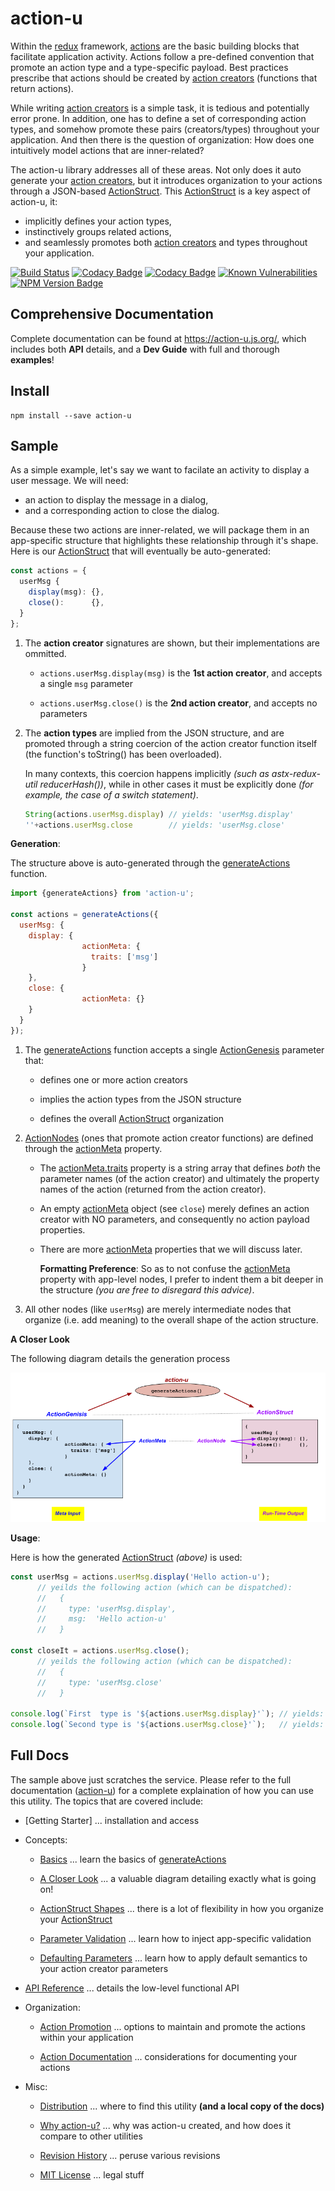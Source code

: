 # action-u

Within the [redux] framework, [actions] are the
basic building blocks that facilitate application activity.  Actions
follow a pre-defined convention that promote an action type and a
type-specific payload.  Best practices prescribe that actions should
be created by [action creators] (functions that return
actions).

While writing [action creators] is a simple task, it is tedious and
potentially error prone.  In addition, one has to define a set of
corresponding action types, and somehow promote these pairs
(creators/types) throughout your application.  And then there is the
question of organization: How does one intuitively model actions that
are inner-related?

The action-u library addresses all of these areas.  Not only does it
auto generate your [action creators], but it introduces organization to
your actions through a JSON-based [ActionStruct].  This [ActionStruct] is
a key aspect of action-u, it:
- implicitly defines your action types, 
- instinctively groups related actions,
- and seamlessly promotes both [action creators] and types throughout
  your application.


<!--- Badges for CI Builds ---> 
[![Build Status](https://travis-ci.org/KevinAst/action-u.svg?branch=master)](https://travis-ci.org/KevinAst/action-u)
[![Codacy Badge](https://api.codacy.com/project/badge/Grade/ab82e305bb24440281337ca3a1a732c0)](https://www.codacy.com/app/KevinAst/action-u?utm_source=github.com&amp;utm_medium=referral&amp;utm_content=KevinAst/action-u&amp;utm_campaign=Badge_Grade)
[![Codacy Badge](https://api.codacy.com/project/badge/Coverage/ab82e305bb24440281337ca3a1a732c0)](https://www.codacy.com/app/KevinAst/action-u?utm_source=github.com&amp;utm_medium=referral&amp;utm_content=KevinAst/action-u&amp;utm_campaign=Badge_Coverage)
[![Known Vulnerabilities](https://snyk.io/test/github/kevinast/action-u/badge.svg)](https://snyk.io/test/github/kevinast/action-u)
[![NPM Version Badge](https://img.shields.io/npm/v/action-u.svg)](https://www.npmjs.com/package/action-u)


## Comprehensive Documentation

Complete documentation can be found at
https://action-u.js.org/, which includes both **API** details,
and a **Dev Guide** with full and thorough **examples**!


## Install

```shell
npm install --save action-u
```


## Sample

As a simple example, let's say we want to facilate an activity to
display a user message.  We will need:
- an action to display the message in a dialog, 
- and a corresponding action to close the dialog.

Because these two actions are inner-related, we will package them in
an app-specific structure that highlights these relationship through
it's shape.  Here is our [ActionStruct] that will
eventually be auto-generated:

```js
const actions = {
  userMsg {
    display(msg): {},
    close():      {},
  }
};
```

1. The **action creator** signatures are shown, but their
   implementations are ommitted.

   - `actions.userMsg.display(msg)` is the **1st action creator**, and
     accepts a single `msg` parameter

   - `actions.userMsg.close()` is the **2nd action creator**, and
      accepts no parameters

1. The **action types** are implied from the JSON structure, and are
   promoted through a string coercion of the action creator function
   itself (the function's toString() has been overloaded).

   In many contexts, this coercion happens implicitly *(such as
   astx-redux-util reducerHash())*, while in other cases it must be
   explicitly done *(for example, the case of a switch statement)*.

   ```js
   String(actions.userMsg.display) // yields: 'userMsg.display'
   ''+actions.userMsg.close        // yields: 'userMsg.close'
   ```


**Generation**:

The structure above is auto-generated through the [generateActions]
function.  

```js
import {generateActions} from 'action-u';

const actions = generateActions({
  userMsg: {
    display: {
                actionMeta: {
                  traits: ['msg']
                }
    },
    close: {
                actionMeta: {}
    }
  }
});
```

1. The [generateActions] function accepts a single
   [ActionGenesis] parameter that:

   - defines one or more action creators

   - implies the action types from the JSON structure

   - defines the overall [ActionStruct] organization 

1. [ActionNodes] (ones that promote action creator functions) are defined
   through the [actionMeta] property.

   - The [actionMeta.traits] property is a string array
     that defines *both* the parameter names (of the action creator)
     and ultimately the property names of the action (returned from
     the action creator).

   - An empty [actionMeta] object (see `close`) merely defines an
     action creator with NO parameters, and consequently no action
     payload properties.

   - There are more [actionMeta] properties that we will discuss
     later.

     **Formatting Preference**: So as to not confuse the [actionMeta]
     property with app-level nodes, I prefer to indent them a bit deeper in
     the structure *(you are free to disregard this advice)*.

1. All other nodes (like `userMsg`) are merely intermediate nodes that
   organize (i.e. add meaning) to the overall shape of the action
   structure.



**A Closer Look**

The following diagram details the generation process

![userMsg](docs/img/userMsg.png)


**Usage**:

Here is how the generated [ActionStruct] *(above)* is used:

```js
const userMsg = actions.userMsg.display('Hello action-u');
      // yeilds the following action (which can be dispatched):
      //   {
      //     type: 'userMsg.display',
      //     msg:  'Hello action-u'
      //   }

const closeIt = actions.userMsg.close();
      // yeilds the following action (which can be dispatched):
      //   {
      //     type: 'userMsg.close'
      //   }

console.log(`First  type is '${actions.userMsg.display}'`); // yields: First  type is 'userMsg.display'
console.log(`Second type is '${actions.userMsg.close}'`);   // yields: Second type is 'userMsg.close'
```








## Full Docs

The sample above just scratches the service.  Please refer to the
full documentation ([action-u]) for a complete explaination of how you
can use this utility.  The topics that are covered include:

- [Getting Starter] ... installation and access

- Concepts:

  - [Basics] ... learn the basics of [generateActions]

  - [A Closer Look] ... a valuable diagram detailing
    exactly what is going on!

  - [ActionStruct Shapes] ... there is a lot of flexibility in how you
    organize your [ActionStruct]

  - [Parameter Validation] ... learn how to inject app-specific
    validation

  - [Defaulting Parameters] ... learn how to apply default semantics to
    your action creator parameters


- [API Reference] ... details the low-level functional API

- Organization:

  - [Action Promotion] ... options to maintain and promote the
    actions within your application

  - [Action Documentation] ... considerations for documenting your
    actions

- Misc:

  - [Distribution] ... where to find this utility **(and a local
    copy of the docs)**

  - [Why action-u?] ... why was action-u created, and how does it
    compare to other utilities

  - [Revision History] ... peruse various revisions

  - [MIT License] ... legal stuff




[action-u]:               https://action-u.js.org/
[Getting Started]:        https://action-u.js.org/start.html
[Basics]:                 https://action-u.js.org/basics.html
[A Closer Look]:          https://action-u.js.org/formalTypes.html
[ActionStruct Shapes]:    https://action-u.js.org/shapes.html
[Parameter Validation]:   https://action-u.js.org/validation.html
[Defaulting Parameters]:  https://action-u.js.org/default.html
[Action Promotion]:       https://action-u.js.org/promotion.html
[Action Documentation]:   https://action-u.js.org/actionDoc.html
[Distribution]:           https://action-u.js.org/dist.html
[Why action-u?]:          https://action-u.js.org/why.html
[Revision History]:       https://action-u.js.org/history.html
[MIT License]:            https://action-u.js.org/LICENSE.html
[API Reference]:          https://action-u.js.org/api.html
[generateActions]:        https://action-u.js.org/api.html#generateActions
[ActionNodes]:            https://action-u.js.org/api.html#ActionNodes
[ActionGenesis]:          https://action-u.js.org/api.html#ActionGenesis
[actionMeta]:             https://action-u.js.org/api.html#ActionMeta
[actionMeta.traits]:      https://action-u.js.org/api.html#ActionMeta
[ActionStruct]:           https://action-u.js.org/api.html#ActionStruct
[redux]:                  http://redux.js.org/
[actions]:                http://redux.js.org/docs/basics/Actions.html
[action creators]:        http://redux.js.org/docs/basics/Actions.html#action-creators
